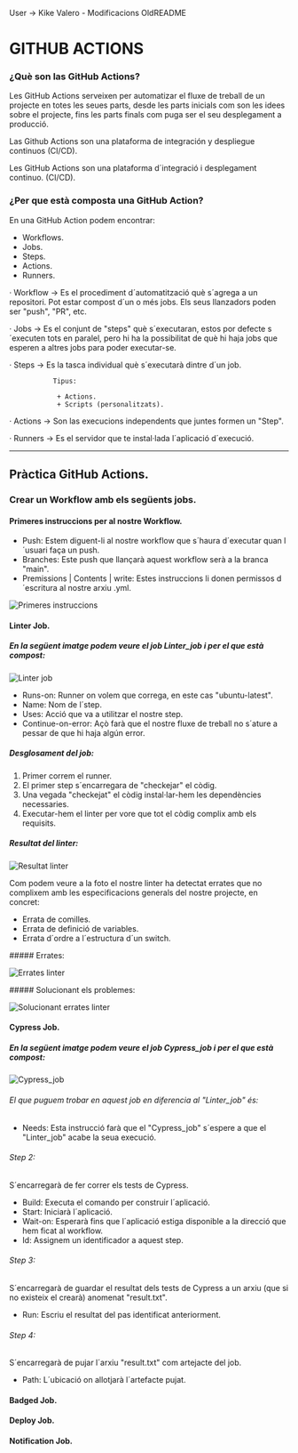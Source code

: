 User -> Kike Valero - Modificacions OldREADME

# GITHUB ACTIONS

### ¿Què son las GitHub Actions?

Les GitHub Actions serveixen per automatizar el fluxe de treball de un projecte
en totes les seues parts, desde les parts inicials com son les idees sobre el 
projecte, fins les parts finals com puga ser el seu desplegament a producció.

Las Github Actions son una plataforma de integración y despliegue continuos 
(CI/CD).

Les GitHub Actions son una plataforma d´integració i desplegament continuo. (CI/CD).

### ¿Per que està composta una GitHub Action?

En una GitHub Action podem encontrar: 

- Workflows.
- Jobs.
- Steps.
- Actions.
- Runners.

· Workflow -> Es el procediment d´automatització què s´agrega a un repositori.
                Pot estar compost d´un o més jobs.
                Els seus llanzadors poden ser "push", "PR", etc.

· Jobs -> Es el conjunt de "steps" què s´executaran, estos por defecte s´executen
            tots en paralel, pero hi ha la possibilitat de què hi haja jobs que esperen
            a altres jobs para poder executar-se.

· Steps -> Es la tasca individual què s´executarà dintre d´un job.

               Tipus: 

                + Actions.
                + Scripts (personalitzats).
               
· Actions -> Son las execucions independents que juntes formen un "Step".

· Runners -> Es el servidor que te instal·lada l´aplicació d´execució.

---

## Pràctica GitHub Actions.

### Crear un Workflow amb els següents jobs.

#### Primeres instruccions per al nostre Workflow.

- Push: Estem diguent-li al nostre workflow que s´haura d´executar quan l´usuari faça un push.
- Branches: Este push que llançarà aquest workflow serà a la branca "main".
- Premissions | Contents | write: Estes instruccions li donen permissos d´escritura al nostre 
arxiu .yml. 

![Primeres instruccions](./img/inici%20workflow.png)

#### Linter Job.

##### En la següent imatge podem veure el job Linter_job i per el que està compost:

![Linter job](./img/linterjob.png)

- Runs-on: Runner on volem que correga, en este cas "ubuntu-latest".
- Name: Nom de l´step.
- Uses: Acció que va a utilitzar el nostre step.
- Continue-on-error: Açò farà que el nostre fluxe de treball no s´ature a pessar de que hi haja algún error.

##### Desglosament del job:

1. Primer correm el runner.
2. El primer step s´encarregara de "checkejar" el còdig.
3. Una vegada "checkejat" el còdig instal·lar-hem les dependències necessaries.
4. Executar-hem el linter per vore que tot el còdig complix amb els requisits.

##### Resultat del linter:

![Resultat linter](./img/2.%20resultat%20linter-cypress%20fallit%20no%20corregit%20errors.png)

Com podem veure a la foto el nostre linter ha detectat errates que no complixem amb les especificacions generals
del nostre projecte, en concret: 

- Errata de comilles.
- Errata de definició de variables.
- Errata d´ordre a l´estructura d´un switch.

##### Errates: 

![Errates linter](./img/3.%20indicant%20errors%20detectats%20per%20linter.png)

##### Solucionant els problemes:

![Solucionant errates linter](./img/4.%20errors%20corregits.png)

#### Cypress Job.

##### En la següent imatge podem veure el job Cypress_job i per el que està compost:

![Cypress_job](./img/cypress.png)

###### El que puguem trobar en aquest job en diferencia al "Linter_job" és: 

- Needs: Esta instrucció farà que el "Cypress_job" s´espere a que el "Linter_job" acabe la seua execució.

###### Step 2:

S´encarregarà de fer correr els tests de Cypress.

- Build: Executa el comando per construir l´aplicació.
- Start: Iniciarà l´aplicació. 
- Wait-on: Esperarà fins que l´aplicació estiga disponible a la direcció que hem ficat al workflow.
- Id: Assignem un identificador a aquest step. 

###### Step 3:

S´encarregarà de guardar el resultat dels tests de Cypress a un arxiu (que si no existeix el crearà) anomenat "result.txt".

- Run: Escriu el resultat del pas identificat anteriorment.

###### Step 4:

S´encarregarà de pujar l´arxiu "result.txt" com artejacte del job.

- Path: L´ubicació on allotjarà l´artefacte pujat.

#### Badged Job.
#### Deploy Job.
#### Notification Job.




    
